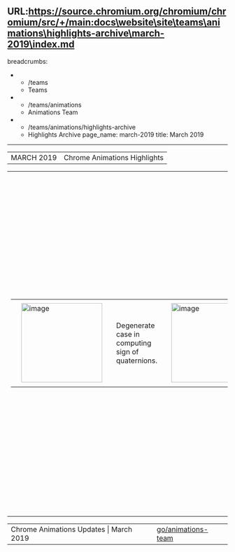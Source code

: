 URL:https://source.chromium.org/chromium/chromium/src/+/main:docs\website\site\teams\animations\highlights-archive\march-2019\index.md
---
breadcrumbs:
- - /teams
  - Teams
- - /teams/animations
  - Animations Team
- - /teams/animations/highlights-archive
  - Highlights Archive
page_name: march-2019
title: March 2019
---

<table>
<tr>

<td>MARCH 2019</td>

<td>Chrome Animations Highlights</td>

</tr>
</table>

<table>
<tr>

<td><table></td>
<td><tr></td>

<td><td><img alt="image" src="https://lh4.googleusercontent.com/bT81a8VO0AgQk_m0F1KqBnoC5oYBcHNHpgknmtbpr3qLjsrHM3F0GE3K20VzUDlXjx47SUe7K1oV0GLC7Xcs1hEfMOc3hKuMCIbwR2XR1hrRBTMB8Q8pTK4EOp5YPIK3e0H6Qh21" height=181 width=185></td></td>

<td><td>Degenerate case in computing sign of quaternions. </td></td>

<td><td><img alt="image" src="https://lh3.googleusercontent.com/dvKfGyIqut3spwESpQ5gUXzdfMs8FvL5OndVdmtFSd9tynbci3E1z3xCO3G3lZA2Y2mq9Ypu1dU9SX_3yUjicYe0lGHi5iFKX8FPyVLNyVKARi0xqB0OBofd1vUlusUVi_ZuFrIF" height=181 width=185></td></td>

<td><td>Step 1: Fix quaternion calculations. Avoid degenerate edge cases.</td></td>

<td><td><img alt="image" src="https://lh4.googleusercontent.com/MYDxbzoQPU76BSHi8UQawTmlX9eDDWuEBD7kyjtvQUQv8Gy5_RCbaem7xEdbNAukqTiuyNWRvTJNG4RXp9KQgu_xphSZLuwaHU22Deo6e3T5879Rj-x9Jz8SXuCgl_DNesljbp8o" height=181 width=185></td></td>

<td><td>Step 2: Support 2D matrix decomposition.</td></td>

<td></tr></td>
<td></table></td>

<td>Improved 3D and 2D transform animations</td>

<td>We have continued to address 2D and 3D matrix decomposition issues that were causing transform animation and interop bugs. Above is one example but 16 more wpt tests are now passing in Chrome. The fact that there are two implementations (in Blink and Skia) of the same matrix operations is not helpful and we are considering options to consolidate them.</td>

<td>This work help identify inconsistencies and inaccuracies in the css-transform specification for which issues have been filed: <a href="https://github.com/w3c/csswg-drafts/issues/3709">1</a>, <a href="https://github.com/w3c/csswg-drafts/issues/3710">2</a>, <a href="https://github.com/w3c/csswg-drafts/issues/3711">3</a>, <a href="https://github.com/w3c/csswg-drafts/issues/3712">4</a>, <a href="https://github.com/w3c/csswg-drafts/issues/3713">5</a>.</td>

<td><table></td>
<td><tr></td>

<td><td><img alt="image" src="https://lh3.googleusercontent.com/BQeMOUyYU4rbjq7gr7IOZD-LfcTsBwYbnPWF5yfh-rAex7JNjMTeVC8hNQxrsl3Pawcx1y6TOutPkgG2jS5RRYFbI1-_8Du9YqX0uw-V3xpwcBG6sYw6D20VUCjN4POBqf2LdpV3" height=291 width=164></td></td>

<td><td>Existing implementation using scroll events.</td></td>

<td><td><img alt="image" src="https://lh5.googleusercontent.com/qP-hDF8ZwIY3DLAxCX4pXhO4Qc3OVVEHHcSnzsjJUP6LgBdCwWG1Kq6yZsNkXRulL8QkYhHoI-WQtl3aEOV4xUeapzwmxxKd7YvyB9PWmPdB2Suo91aD3H69x6X1F_pl133XX8Bm" height=286 width=160></td></td>

<td><td>New “Buttery Smooth” impl using Animation Worklet and Scroll Timeline.</td></td>

<td></tr></td>
<td></table></td>

<td>AMP Origin Trial Updates</td>

<td>AMP animation team has a near complete<a href="https://github.com/ampproject/amphtml/blob/master/extensions/amp-animation/0.1/runners/scrolltimeline-worklet-runner.js"> re-implementation</a> of their<a href="https://ampbyexample.com/visual_effects/basics_of_scrollbound_effects/"> scrollbound effect</a> system using Scroll Timeline and Animation Worklet. They have identified<a href="https://docs.google.com/document/d/1TZBb88apJ41Ibi3mued5ZB0Z9YY7h83UjAi2Q9b1fQM/edit#heading=h.eb8fxcagf7ig"> gaps</a> in the API which we collaborated on an<a href="https://docs.google.com/document/d/1XFPgy3g57njeesgJdbVSc2x8vZJQFAJBxUwuHLc3VXs/edit?usp=sharing"> action plan</a> to address (mainly by proposing changes to Scroll Timeline API). It was also decided to<a href="https://groups.google.com/a/chromium.org/d/msg/blink-dev/AZ-PYPMS7EA/kffOspnyBwAJ"> extend</a> the origin trial to allow AMP's new implementation to be gradually turned on for real users - which also helps us learn more about the performance of these features at scale.</td>

<td>Here is a<a href="https://drive.google.com/open?id=1WqNNyJC1r9yUoYTgATlRX4mYIPo8R3yU"> recording</a> of the<a href="https://amp-article.herokuapp.com/"> demo</a>. (To run locally enable experimental web platform feature flag and enable relevant AMP experiment using \`AMP.toggleExperiment('chrome-animation-worklet')\` in devtools console)</td>

<td><table></td>
<td><tr></td>

<td><td><img alt="image" src="https://lh6.googleusercontent.com/OyXkbEam5SYQ1dD04AR3HrX-hQ6z2fklO7BTRRPy5ZYFqVPwctNRQbXTcp4JgxA95sPL99cQUfixsSOWmr4g8mdbONwlKX2iN9oMBxAPPGD9Qlc4pkIKxXuYGhh70Pqk2vDaGWL9" height=125 width=283></td></td>

<td><td>Viz Hit-Testing Surface Layer</td></td>

<td><td>Finch trial is showing improvement over previous Draw Quad version. We are seeing 14%/8%/5% improvements in hit test requests answered in the fast path on <a href="https://uma.googleplex.com/p/chrome/variations/?sid=7bf43df040ce9f90cbea1e762c5c03d5">Windows</a>/<a href="https://uma.googleplex.com/p/chrome/variations/?sid=035b5f6d5f7ca030b7887f5b4e7f6b07">MacOS</a>/<a href="https://uma.googleplex.com/p/chrome/variations/?sid=e16a589895889a2310b4bc5f4387b43c">Android</a>, with 8% regressions on <a href="https://uma.googleplex.com/p/chrome/variations/?sid=2ffbcd8b59f4a74e05490d98f34cb579">Linux</a> (under investigation). Across all platforms, <a href="https://uma.googleplex.com/p/chrome/variations/?sid=5a3437665f748a4b4bcc679013900143">hit testing error rates</a> are lower than 0.05%.</td></td>

<td><td><img alt="image" src="https://lh5.googleusercontent.com/PdcNk4yzu3sVovMt1mQcuDwfoinb7N2EwvpdAgdC16SVQbeJOY-9snyuxO48NMCN2K0QrWH3S7uw7VJG-dWxEMJO_7b6Qpl6rrULnaV-garO2ER_s6st0NgQp01PECa9Yc3-HViY" height=123 width=283></td></td>

<td><td>Compositor Touch Action</td></td>

<td><td>Finch trial is showing promising <a href="https://uma.googleplex.com/p/chrome/variations?sid=4d04b0905ac90bafd4b63b39754ae20e">early results</a>. ScrollBegin latency improves 5% @50pct and 13% @99pct. ScrollUpdate latency improves 1% @50pct and 3% @99pct.</td></td>

<td></tr></td>
<td></table></td>

<td>Off-Main Paint Worklet</td>

<td>We made good progress by completing implementation of multiple sub-components: <a href="https://chromium-review.googlesource.com/c/chromium/src/+/1426015">rasterization</a>, <a href="https://chromium-review.googlesource.com/c/chromium/src/+/1479658">raster-caching logic</a> and <a href="https://chromium-review.googlesource.com/c/chromium/src/+/1497032">lookup</a>. Work is in progress for <a href="https://chromium-review.googlesource.com/c/chromium/src/+/1495445">dispatch logic</a>, and a new approach to share data between blink and cc for paint info (<a href="https://chromium-review.googlesource.com/c/chromium/src/+/1497217">1</a>, <a href="https://chromium-review.googlesource.com/c/chromium/src/+/1504229">2</a>, <a href="https://chromium-review.googlesource.com/c/chromium/src/+/1506653">3</a>, <a href="https://chromium-review.googlesource.com/c/chromium/src/+/1506818">4</a>). </td>

<td>Animation Worklet</td>

<td>Animation Worklet is now fully <a href="https://bugs.chromium.org/p/chromium/issues/detail?id=791280">asynchronous</a> in CC with proper scheduling in place. With <a href="https://bugs.chromium.org/p/chromium/issues/detail?id=915352">help</a> from Microsoft engineers our tests have been upstreamed to <a href="https://wpt.fyi/results/animation-worklet?label=master&product=chrome%5Bexperimental%5D&product=edge&product=firefox%5Bexperimental%5D&product=safari%5Bexperimental%5D&aligned&q=animation-worklet">web-platform-tests</a> and most critical flakiness issues are resolved. Specification has been updated (<a href="https://github.com/w3c/css-houdini-drafts/commit/3c1cd1b3babc49a92d7a5079f9de77df67d06775#diff-6547a8c38ca0bdc51fd63edeaa4b66b3">1</a>, <a href="https://github.com/w3c/css-houdini-drafts/commit/93ab72f8abee1ac008eb4b5292265633387381fc#diff-6547a8c38ca0bdc51fd63edeaa4b66b3">2</a>, <a href="https://github.com/w3c/css-houdini-drafts/commit/cf1a69a4c9dd165f53df7ba7d68c329287ab2659#diff-6547a8c38ca0bdc51fd63edeaa4b66b3">3</a>) and <a href="https://github.com/w3ctag/design-reviews/issues/349">TAG review</a> requested. Aiming to ship without Scroll Timeline in M75.</td>

</tr>
</table>

<table>
<tr>

<td>Chrome Animations Updates | March 2019</td>

<td><a href="http://go/animations-team">go/animations-team</a></td>

</tr>
</table>
